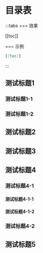 # 目录表

:::tabs
=== 效果

[[toc]]

=== 示例

```md
[[toc]]
```
:::

## 测试标题1

### 测试标题1-1

### 测试标题1-2

## 测试标题2

## 测试标题3

## 测试标题4

### 测试标题4-1

#### 测试标题4-1-1

#### 测试标题4-1-2

### 测试标题4-2

## 测试标题5
